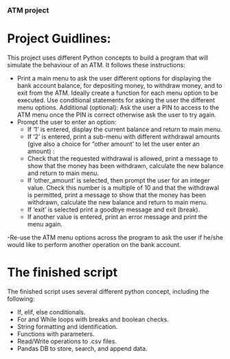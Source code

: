### ATM project

# Project Guidlines:

This project uses different Python concepts to build a program that will simulate the behaviour of an ATM. It follows these instructions:
- Print a main menu to ask the user different options for displaying the bank account balance, for depositing money, to withdraw money, and to exit from the ATM. Ideally create a function for each menu option to be executed. Use conditional statements for asking the user the different menu options.
Additional (optional): Ask the user a PIN to access to the ATM menu once the PIN is correct otherwise ask the user to try again.
- Prompt the user to enter an option:
  - If ‘1’ is entered, display the current balance and return to main menu.
  - If ‘2’ is entered, print a sub-menu with different withdrawal amounts (give also a choice for “other amount’ to let the user enter an amount) :
  - Check that the requested withdrawal is allowed, print a message to show that the money has been withdrawn, calculate the new balance and return to main menu.
  - If ‘other_amount’ is selected, then prompt the user for an integer value. Check this number is a multiple of 10 and that the withdrawal is permitted, print a message to show that the money has been withdrawn, calculate the new balance and return to main menu.
  - If ‘exit’ is selected print a goodbye message and exit (break).
  - If another value is entered, print an error message and print the menu again.

-Re-use the ATM menu options across the program to ask the user if he/she would like to perform another operation on the bank account.

# The finished script

The finished script uses several different python concept, including the following:
- If, elif, else conditionals.
- For and While loops with breaks and boolean checks.
- String formatting and identification.
- Functions with parameters.
- Read/Write operations to .csv files.
- Pandas DB to store, search, and append data.
